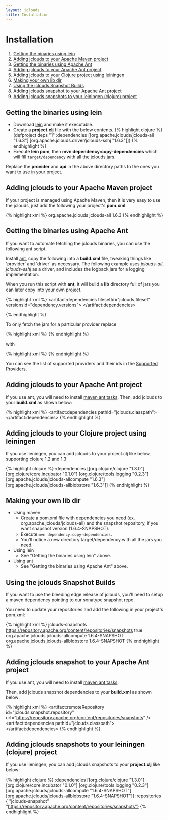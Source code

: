 ```yaml
---
layout: jclouds
title: Installation
---
```

# Installation
1. [Getting the binaries using lein](#lein)
1. [Adding jclouds to your Apache Maven project](#maven)
1. [Getting the binaries using Apache Ant](#ant)
1. [Adding jclouds to your Apache Ant project](#ant-project)
1. [Adding jclouds to your Clojure project using leiningen](#clojure-project)
1. [Making your own lib dir](#lib)
1. [Using the jclouds Snapshot Builds](#snapshot)
1. [Adding jclouds snapshot to your Apache Ant project](#snapshot-ant)
1. [Adding jclouds snapshots to your leiningen (clojure) project](#snapshot-lein)

## <a id="lein"></a>Getting the binaries using lein

  * Download [lein](https://github.com/technomancy/leiningen/raw/stable/bin/lein) and make it executable.
  * Create a __project.clj__ file with the below contents.
{% highlight clojure %}
(defproject deps "1" :dependencies [[org.apache.jclouds/jclouds-all "1.6.3"] [org.apache.jclouds.driver/jclouds-sshj "1.6.3"]])
{% endhighlight %}
  * Execute __lein pom__, then __mvn dependency:copy-dependencies__ which will fill `target/dependency` with all the jclouds jars.

Replace the __provider__ and __api__ in the above directory paths to the ones you want to use in your project.

## <a id="maven"></a>Adding jclouds to your Apache Maven project

If your project is managed using Apache Maven, then it is very easy to use the jclouds, just add
the following your project's __pom.xml__:

{% highlight xml %}
<dependencies>
  <dependency>
    <groupId>org.apache.jclouds</groupId>
    <artifactId>jclouds-all</artifactId>
    <version>1.6.3</version>
  </dependency>
</dependencies>
{% endhighlight %}

## <a id="ant"></a>Getting the binaries using Apache Ant

If you want to automate fetching the jclouds binaries, you can use the following ant script.

Install [ant](http://ant.apache.org/), copy the following into a __build.xml__ file, tweaking things like 'provider' and 'driver' as necessary. The following example uses *jclouds-all*, *jclouds-sshj* as a driver, and includes the logback jars for a logging implementation.

When you run this script with __ant__, it will build a __lib__ directory full of jars you can later copy into your own project.

{% highlight xml %}
<project default="sync-lib" xmlns:artifact="urn:maven-artifact-ant" >
  <target name="sync-lib" depends="initmvn">
    <delete dir="lib" />
    <mkdir dir="lib" />
    <artifact:dependencies filesetId="jclouds.fileset" versionsId="dependency.versions">
      <dependency groupId="org.apache.jclouds" artifactId="jclouds-all" version="1.6.3" />
      <dependency groupId="org.apache.jclouds.driver" artifactId="jclouds-sshj" version="1.6.3" />
      <dependency groupId="ch.qos.logback" artifactId="logback-classic" version="[1.0.9,)" />
    </artifact:dependencies>
    <copy todir="lib" verbose="true">
      <fileset refid="jclouds.fileset"/>
      <mapper type="flatten" />
    </copy>
  </target>
  
  <get src="http://search.maven.org/remotecontent?filepath=org/apache/maven/maven-ant-tasks/2.1.3/maven-ant-tasks-2.1.3.jar" dest="maven-ant-tasks.jar"/>
  
  <target name="initmvn">
    <path id="maven-ant-tasks.classpath" path="maven-ant-tasks.jar"/>
    <typedef resource="org/apache/maven/artifact/ant/antlib.xml"
             uri="urn:maven-artifact-ant"
             classpathref="maven-ant-tasks.classpath"/>
  </target>
</project>
{% endhighlight %}

To only fetch the jars for a particular provider replace

{% highlight xml %}
      <dependency groupId="org.apache.jclouds" artifactId="jclouds-all" version="1.6.3" />
{% endhighlight %}

with

{% highlight xml %}
      <dependency groupId="org.apache.jclouds.provider" artifactId="the-provider-id" version="1.6.3" />
{% endhighlight %}

You can see the list of supported providers and their ids in the [Supported Providers](/documentation/reference/supported-providers).

## <a id="ant-project"></a>Adding jclouds to your Apache Ant project

If you use ant, you will need to install [maven ant tasks](http://maven.apache.org/ant-tasks/index.html).
Then, add jclouds to your __build.xml__ as shown below:

{% highlight xml %}
<artifact:dependencies pathId="jclouds.classpath">
  <dependency groupId="org.apache.jclouds" 
              artifactId="jclouds-allcompute"
              version="1.6.3" />
  <dependency groupId="org.apache.jclouds"
              artifactId="jclouds-allblobstore"
              version="1.6.3" />
</artifact:dependencies>
{% endhighlight %}

## <a id="clojure-project"></a>Adding jclouds to your Clojure project using leiningen

If you use lieningen, you can add jclouds to your project.clj like below, supporting clojure 1.2 and 1.3:

{% highlight clojure %}
:dependencies [[org.clojure/clojure "1.3.0"]
               [org.clojure/core.incubator "0.1.0"]
               [org.clojure/tools.logging "0.2.3"]
               [org.apache.jclouds/jclouds-allcompute "1.6.3"]
               [org.apache.jclouds/jclouds-allblobstore "1.6.3"]]
{% endhighlight %}

## <a id="lib"></a>Making your own lib dir
  * Using maven:
    * Create a pom.xml file with dependencies you need (ex. org.apache.jclouds/jclouds-all) and the snapshot repository, if you want snapshot version (1.6.4-SNAPSHOT).
    * Execute `mvn dependency:copy-dependencies`.
    * You'll notice a new directory target/dependency with all the jars you need.
  * Using lein
    * See "Getting the binaries using lein" above.
  * Using ant
    * See "Getting the binaries using Apache Ant" above.

## <a id="snapshot"></a>Using the jclouds Snapshot Builds

If you want to use the bleeding edge release of jclouds, you'll need to setup a maven dependency pointing to our sonatype snapshot repo.

You need to update your repositories and add the following in your project's pom.xml:

{% highlight xml %}
<repositories>
  <repository>
    <id>jclouds-snapshots</id>
    <url>https://repository.apache.org/content/repositories/snapshots</url>
    <snapshots>
      <enabled>true</enabled>
    </snapshots>
  </repository>
</repositories>
<dependencies>
  <dependency>
    <groupId>org.apache.jclouds</groupId>
    <artifactId>jclouds-allcompute</artifactId>
    <version>1.6.4-SNAPSHOT</version>
  </dependency>
  <dependency>
    <groupId>org.apache.jclouds</groupId>
    <artifactId>jclouds-allblobstore</artifactId>
    <version>1.6.4-SNAPSHOT</version>
  </dependency>
</dependencies>
{% endhighlight %}

## <a id="snapshot-ant"></a>Adding jclouds snapshot to your Apache Ant project

If you use ant, you will need to install [maven ant tasks](http://maven.apache.org/ant-tasks/index.html).

Then, add jclouds snapshot dependencies to your __build.xml__ as shown below:

{% highlight xml %}
<artifact:remoteRepository id="jclouds.snapshot.repository"
                           url="https://repository.apache.org/content/repositories/snapshots" />
<artifact:dependencies pathId="jclouds.classpath">
  <dependency groupId="org.apache.jclouds"
              artifactId="jclouds-allcompute"
              version="1.6.4-SNAPSHOT" />
  <dependency groupId="org.apache.jclouds"
              artifactId="jclouds-allblobstore"
              version="1.6.4-SNAPSHOT" />
  <remoteRepository refid="jclouds.snapshot.repository" />
</artifact:dependencies>
{% endhighlight %}

## <a id="snapshot-lein"></a>Adding jclouds snapshots to your leiningen (clojure) project

If you use lieningen, you can add jclouds snapshots to your __project.clj__ like below:

{% highlight clojure %}
  :dependencies [[org.clojure/clojure "1.3.0"]
                 [org.clojure/core.incubator "0.1.0"]
                 [org.clojure/tools.logging "0.2.3"]
                 [org.apache.jclouds/jclouds-allcompute "1.6.4-SNAPSHOT"]
                 [org.apache.jclouds/jclouds-allblobstore "1.6.4-SNAPSHOT"]]
  :repositories { "jclouds-snapshot" "https://repository.apache.org/content/repositories/snapshots"}
{% endhighlight %}
